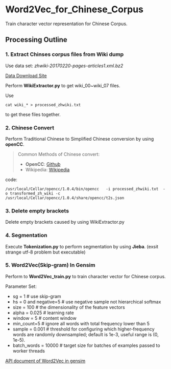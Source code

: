 # Word2Vec_for_Chinese_Corpus
Train character vector representation for Chinese Corpus.
## Processing Outline

### 1. Extract Chinses corpus files from Wiki dump

Use data set: *zhwiki-20170220-pages-articles1.xml.bz2*

[Data Download Site](http://wikimedia.bytemark.co.uk/zhwiki/20170220/)


Perform **WikiExtractor.py** to get wiki\_00~wiki\_07 files.

Use

```
cat wiki_* > processed_zhwiki.txt
```
to get these files together.


### 2. Chinese Convert

Perform Traditional Chinese to Simplified Chinese conversion by using **openCC**.
> Common Methods of Chinese convert:
> 
> - **OpenCC**: [Github](https://github.com/BYVoid/OpenCC#installation-安裝)
> - Wikipedia: [Wikipedia](https://zh.wikipedia.org/wiki/Wikipedia:繁简处理)

code:
```
/usr/local/Cellar/opencc/1.0.4/bin/opencc   -i processed_zhwiki.txt  -o transformed_zh_wiki -c /usr/local/Cellar/opencc/1.0.4/share/opencc/t2s.json 
```

### 3. Delete empty brackets 
Delete empty brackets caused by using WikiExtractor.py

### 4. Segmentation

Execute **Tokenization.py** to perform segmentation by using **Jieba**. (exsit strange utf-8 problem but executable)


### 5. Word2Vec(Skip-gram) In Gensim

Perform to **Word2Vec\_train.py** to train character vector for Chinese corpus.

Parameter Set:

- sg = 1 # use skip-gram
- hs = 0 and negative=5 # use negative sample not hierarchical softmax
- size = 100 # the dimensionality of the feature vectors
- alpha = 0.025 #  learning rate
- window = 5 # content window
- min_count=5 # ignore all words with total frequency lower than 5
- sample = 0.001 # threshold for configuring which higher-frequency words are randomly downsampled; default is 1e-3, useful range is (0, 1e-5).
- batch_words = 10000 # target size for batches of examples passed to worker threads 


[API document of Word2Vec in gensim](https://radimrehurek.com/gensim/models/word2vec.html#gensim.models.word2vec.LineSentence)
